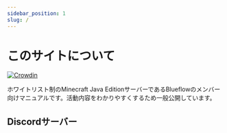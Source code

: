 ```yaml
---
sidebar_position: 1
slug: /
---
```


# このサイトについて

[![Crowdin](https://badges.crowdin.net/blueflow-docs/localized.svg)](https://crowdin.com/project/blueflow-docs)

ホワイトリスト制のMinecraft Java EditionサーバーであるBlueflowのメンバー向けマニュアルです。活動内容をわかりやすくするため一般公開しています。

## Discordサーバー